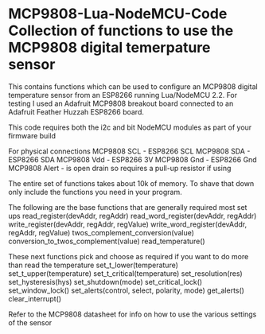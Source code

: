 # MCP9808-Lua-NodeMCU-Code Collection of functions to use the MCP9808 digital temerpature sensor

This contains functions which can be used to configure an MCP9808 digital temperature sensor from
an ESP8266 running Lua/NodeMCU 2.2.  For testing I used an Adafruit MCP9808 breakout board connected
to an Adafruit Feather Huzzah ESP8266 board.

This code requires both the i2c and bit NodeMCU modules as part of your firmware build

For physical connections 
MCP9808 SCL - ESP8266 SCL 
MCP9808 SDA - ESP8266 SDA
MCP9808 Vdd - ESP8266 3V
MCP9808 Gnd - ESP8266 Gnd
MCP9808 Alert - is open drain so requires a pull-up resistor if using

The entire set of functions takes about 10k of memory. To shave that down only include the functions 
you need in your program.  

The following are the base functions that are generally required most set ups
read_register(devAddr, regAddr)
read_word_register(devAddr, regAddr)
write_register(devAddr, regAddr, regValue)
write_word_register(devAddr, regAddr, regValue)
twos_complement_conversion(value)
conversion_to_twos_complement(value)
read_temperature()

These next functions pick and choose as required if you want to do more than read the temperature
set_t_lower(temperature)
set_t_upper(temperature)
set_t_critical(temperature)
set_resolution(res)
set_hysteresis(hys)
set_shutdown(mode)
set_critical_lock()
set_window_lock()
set_alerts(control, select, polarity, mode)
get_alerts()
clear_interrupt()

Refer to the MCP9808 datasheet for info on how to use the various settings of the sensor
